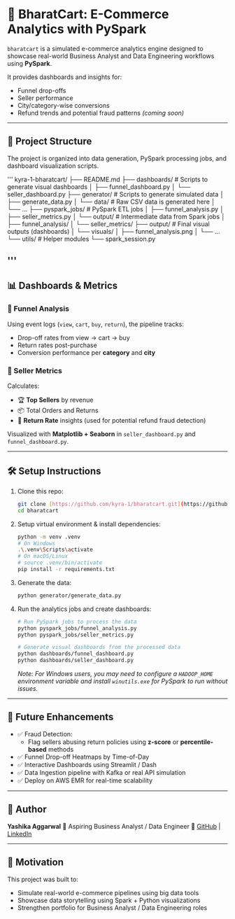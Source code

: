 # 🛒 BharatCart: E-Commerce Analytics with PySpark

`bharatcart` is a simulated e-commerce analytics engine designed to showcase real-world Business Analyst and Data Engineering workflows using **PySpark**.

It provides dashboards and insights for:
- Funnel drop-offs
- Seller performance
- City/category-wise conversions
- Refund trends and potential fraud patterns *(coming soon)*

---

## 📁 Project Structure

The project is organized into data generation, PySpark processing jobs, and dashboard visualization scripts.

'''
kyra-1-bharatcart/
├── README.md
├── dashboards/               # Scripts to generate visual dashboards
│   ├── funnel_dashboard.py
│   └── seller_dashboard.py
├── generator/                # Scripts to generate simulated data
│   ├── generate_data.py
│   └── data/                 # Raw CSV data is generated here
│       └── ...
├── pyspark_jobs/             # PySpark ETL jobs
│   ├── funnel_analysis.py
│   ├── seller_metrics.py
│   └── output/               # Intermediate data from Spark jobs
│       ├── funnel_analysis/
│       └── seller_metrics/
├── output/                   # Final visual outputs (dashboards)
│   └── visuals/
│       ├── funnel_analysis.png
│       └── ...
└── utils/                    # Helper modules
└── spark_session.py

'''
---

## 📊 Dashboards & Metrics

### 🔹 Funnel Analysis
Using event logs (`view`, `cart`, `buy`, `return`), the pipeline tracks:
- Drop-off rates from view → cart → buy
- Return rates post-purchase
- Conversion performance per **category** and **city**

### 🔹 Seller Metrics
Calculates:
- 🏆 **Top Sellers** by revenue
- 📦 Total Orders and Returns
- 🔁 **Return Rate** insights (used for potential refund fraud detection)

Visualized with **Matplotlib + Seaborn** in `seller_dashboard.py` and `funnel_dashboard.py`.

---

## 🛠️ Setup Instructions

1.  Clone this repo:
    ```bash
    git clone [https://github.com/kyra-1/bharatcart.git](https://github.com/kyra-1/bharatcart.git)
    cd bharatcart
    ```

2.  Setup virtual environment & install dependencies:
    ```bash
    python -m venv .venv
    # On Windows
    .\.venv\Scripts\activate
    # On macOS/Linux
    # source .venv/bin/activate
    pip install -r requirements.txt
    ```

3.  Generate the data:
    ```bash
    python generator/generate_data.py
    ```

4.  Run the analytics jobs and create dashboards:
    ```bash
    # Run PySpark jobs to process the data
    python pyspark_jobs/funnel_analysis.py
    python pyspark_jobs/seller_metrics.py

    # Generate visual dashboards from the processed data
    python dashboards/funnel_dashboard.py
    python dashboards/seller_dashboard.py
    ```
    *Note: For Windows users, you may need to configure a `HADOOP_HOME` environment variable and install `winutils.exe` for PySpark to run without issues.*

---

## 🔮 Future Enhancements

* ✅ Fraud Detection:
    * Flag sellers abusing return policies using **z-score** or **percentile-based** methods
* ✅ Funnel Drop-off Heatmaps by Time-of-Day
* ✅ Interactive Dashboards using Streamlit / Dash
* ✅ Data Ingestion pipeline with Kafka or real API simulation
* ✅ Deploy on AWS EMR for real-time scalability

---

## 📌 Author

**Yashika Aggarwal**
🚀 Aspiring Business Analyst / Data Engineer
🔗 [GitHub](https://github.com/kyra-1) | [LinkedIn](https://linkedin.com/in/yashika-aggarwal)

---

## 🧠 Motivation

This project was built to:

* Simulate real-world e-commerce pipelines using big data tools
* Showcase data storytelling using Spark + Python visualizations
* Strengthen portfolio for Business Analyst / Data Engineering roles
